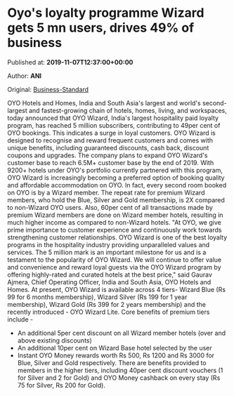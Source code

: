 
# Oyo's loyalty programme Wizard gets 5 mn users, drives 49% of business

Published at: **2019-11-07T12:37:00+00:00**

Author: **ANI**

Original: [Business-Standard](https://www.business-standard.com/article/news-ani/with-5-million-subscribers-and-over-9200-partner-hotels-oyo-wizard-drives-approximate-49-per-cent-of-oyo-bookings-119110701281_1.html)

OYO Hotels and Homes, India and South Asia's largest and world's second-largest and fastest-growing chain of hotels, homes, living, and workspaces, today announced that OYO Wizard, India's largest hospitality paid loyalty program, has reached 5 million subscribers, contributing to 49per cent of OYO bookings.
This indicates a surge in loyal customers. OYO Wizard is designed to recognise and reward frequent customers and comes with unique benefits, including guaranteed discounts, cash back, discount coupons and upgrades. The company plans to expand OYO Wizard's customer base to reach 6.5M+ customer base by the end of 2019.
With 9200+ hotels under OYO's portfolio currently partnered with this program, OYO Wizard is increasingly becoming a preferred option of booking quality and affordable accommodation on OYO. In fact, every second room booked on OYO is by a Wizard member. The repeat rate for premium Wizard members, who hold the Blue, Silver and Gold membership, is 2X compared to non-Wizard OYO users. Also, 60per cent of all transactions made by premium Wizard members are done on Wizard member hotels, resulting in much higher income as compared to non-Wizard hotels.
"At OYO, we give prime importance to customer experience and continuously work towards strengthening customer relationships. OYO Wizard is one of the best loyalty programs in the hospitality industry providing unparalleled values and services. The 5 million mark is an important milestone for us and is a testament to the popularity of OYO Wizard. We will continue to offer value and convenience and reward loyal guests via the OYO Wizard program by offering highly-rated and curated hotels at the best price," said Gaurav Ajmera, Chief Operating Officer, India and South Asia, OYO Hotels and Homes.
At present, OYO Wizard is available across 4 tiers- Wizard Blue (Rs 99 for 6 months membership), Wizard Silver (Rs 199 for 1 year membership), Wizard Gold (Rs 399 for 2 years membership) and the recently introduced - OYO Wizard Lite. Core benefits of premium tiers include -
* An additional 5per cent discount on all Wizard member hotels (over and above existing discounts)
* An additional 10per cent on Wizard Base hotel selected by the user
* Instant OYO Money rewards worth Rs 500, Rs 1200 and Rs 3000 for Blue, Silver and Gold respectively.
There are benefits provided to members in the higher tiers, including 40per cent discount vouchers (1 for Silver and 2 for Gold) and OYO Money cashback on every stay (Rs 75 for Silver, Rs 200 for Gold).
